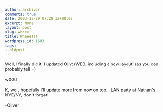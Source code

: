 ```yaml
---
author: archiver
comments: true
date: 2003-12-29 07:28:12+00:00
excerpt: None
layout: post
slug: wheee
title: Wheee!!!
wordpress_id: 1603
tags:
- oldpost
---
```


Well, I finally did it. I updated OliverWEB, including a new layout! (as you can probably tell =).<br /><br />w00t!<br /><br />K, well, hopefully I'll update more from now on too... LAN party at Nathan's NYE/NY, don't forget!<br /><br />-Oliver